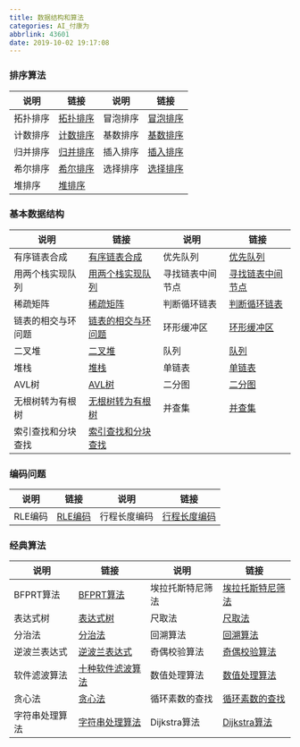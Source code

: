 ```yaml
---
title: 数据结构和算法
categories: AI_付康为
abbrlink: 43601
date: 2019-10-02 19:17:08
---
```

### 排序算法

说明     | 链接       | 说明    | 链接
---------|-----------|---------|-----
拓扑排序 | [拓扑排序] | 冒泡排序 | [冒泡排序]
计数排序 | [计数排序] | 基数排序 | [基数排序]
归并排序 | [归并排序] | 插入排序 | [插入排序]
希尔排序 | [希尔排序] | 选择排序 | [选择排序]
堆排序   | [堆排序]

[拓扑排序]: https://fukangwei.github.io/数据结构和算法/拓扑排序
[冒泡排序]: https://fukangwei.github.io/数据结构和算法/冒泡排序
[计数排序]: https://fukangwei.github.io/数据结构和算法/计数排序
[基数排序]: https://fukangwei.github.io/数据结构和算法/基数排序
[归并排序]: https://fukangwei.github.io/数据结构和算法/归并排序
[插入排序]: https://fukangwei.github.io/数据结构和算法/插入排序
[希尔排序]: https://fukangwei.github.io/数据结构和算法/希尔排序
[选择排序]: https://fukangwei.github.io/数据结构和算法/选择排序
[堆排序]: https://fukangwei.github.io/数据结构和算法/堆排序

### 基本数据结构

说明             | 链接                | 说明            | 链接
-----------------|--------------------|-----------------|-----
有序链表合成      | [有序链表合成]      | 优先队列         | [优先队列]
用两个栈实现队列   | [用两个栈实现队列]  | 寻找链表中间节点 | [寻找链表中间节点]
稀疏矩阵          | [稀疏矩阵]          | 判断循环链表    | [判断循环链表]
链表的相交与环问题 | [链表的相交与环问题] | 环形缓冲区      | [环形缓冲区]
二叉堆            | [二叉堆]            | 队列           | [队列]
堆栈              | [堆栈]             | 单链表          | [单链表]
AVL树             | [AVL树]            | 二分图          | [二分图]
无根树转为有根树   | [无根树转为有根树]   | 并查集         | [并查集]
索引查找和分块查找 | [索引查找和分块查找]

[有序链表合成]: https://fukangwei.github.io/数据结构和算法/有序链表合成
[优先队列]: https://fukangwei.github.io/数据结构和算法/优先队列
[用两个栈实现队列]: https://fukangwei.github.io/数据结构和算法/用两个栈实现队列
[寻找链表中间节点]: https://fukangwei.github.io/数据结构和算法/寻找链表中间节点
[稀疏矩阵]: https://fukangwei.github.io/数据结构和算法/稀疏矩阵
[判断循环链表]: https://fukangwei.github.io/数据结构和算法/判循环链表
[链表的相交与环问题]: https://fukangwei.github.io/数据结构和算法/链表的相交与环问题
[环形缓冲区]: https://fukangwei.github.io/数据结构和算法/环形缓冲区
[二叉堆]: https://fukangwei.github.io/数据结构和算法/二叉堆
[队列]: https://fukangwei.github.io/数据结构和算法/队列
[堆栈]: https://fukangwei.github.io/数据结构和算法/堆栈
[单链表]: https://fukangwei.github.io/数据结构和算法/单链表
[AVL树]: https://fukangwei.github.io/数据结构和算法/AVL树
[二分图]: https://fukangwei.github.io/数据结构和算法/二分图
[无根树转为有根树]: https://fukangwei.github.io/数据结构和算法/无根树转为有根树
[并查集]: https://fukangwei.github.io/数据结构和算法/并查集
[索引查找和分块查找]: https://fukangwei.github.io/数据结构和算法/索引查找和分块查找

### 编码问题

说明    | 链接      | 说明        | 链接
--------|----------|-------------|-----
RLE编码 | [RLE编码] | 行程长度编码 | [行程长度编码]

[RLE编码]: https://fukangwei.github.io/数据结构和算法/RLE编码
[行程长度编码]: https://fukangwei.github.io/数据结构和算法/行程长度编码

### 经典算法

说明          | 链接              | 说明            | 链接
-------------|-------------------|-----------------|-----
BFPRT算法     | [BFPRT算法]       | 埃拉托斯特尼筛法 | [埃拉托斯特尼筛法]
表达式树      | [表达式树]         | 尺取法          | [尺取法]
分治法        | [分治法]           | 回溯算法        | [回溯算法]
逆波兰表达式   | [逆波兰表达式]     | 奇偶校验算法    | [奇偶校验算法]
软件滤波算法   | [十种软件滤波算法] | 数值处理算法     | [数值处理算法]
贪心法        | [贪心法]           | 循环素数的查找   | [循环素数的查找]
字符串处理算法 | [字符串处理算法]   | Dijkstra算法    | [Dijkstra算法]

[BFPRT算法]: https://fukangwei.github.io/数据结构和算法/BFPRT算法
[埃拉托斯特尼筛法]: https://fukangwei.github.io/数据结构和算法/埃拉托斯特尼筛法
[表达式树]: https://fukangwei.github.io/数据结构和算法/表达式树
[尺取法]: https://fukangwei.github.io/数据结构和算法/尺取法
[分治法]: https://fukangwei.github.io/数据结构和算法/分治法
[回溯算法]: https://fukangwei.github.io/数据结构和算法/回溯算法
[逆波兰表达式]: https://fukangwei.github.io/数据结构和算法/逆波兰表达式
[奇偶校验算法]: https://fukangwei.github.io/数据结构和算法/奇偶校验算法
[十种软件滤波算法]: https://fukangwei.github.io/数据结构和算法/十种软件滤波算法
[数值处理算法]: https://fukangwei.github.io/数据结构和算法/数值处理算法
[贪心法]: https://fukangwei.github.io/数据结构和算法/贪心法
[循环素数的查找]: https://fukangwei.github.io/数据结构和算法/循环素数的查找
[字符串处理算法]: https://fukangwei.github.io/数据结构和算法/字符串处理算法
[Dijkstra算法]: https://fukangwei.github.io/数据结构和算法/Dijkstra算法